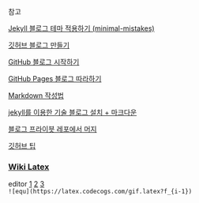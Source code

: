 
참고


[Jekyll 블로그 테마 적용하기 (minimal-mistakes)](https://junhobaik.github.io/jekyll-apply-theme/)

[깃허브 블로그 만들기](https://velog.io/@shg4821?tag=%EA%B9%83%ED%97%88%EB%B8%8C)

[GitHub 블로그 시작하기](https://honbabzone.com/jekyll/start-gitHubBlog/)

[GitHub Pages 블로그 따라하기](https://devinlife.com/howto/)

[Markdown 작성법](https://hongsii.github.io/2017/06/01/How-to-Write-with-Markdown/)

[jekyll를 이용한 기술 블로그 설치 + 마크다운](http://tech.inswave.com/2018/02/13/setup/)

[블로그 프라이븟 레포에서 머지](https://myungji.dev/posts/2021-02-16-fork-own-repo/)




[깃허브 팁](https://gaebal4.tistory.com/category/%F0%9F%8E%81%20%EC%BD%94%EB%94%A9%EC%97%90%20%EA%B4%80%ED%95%9C%20%ED%8C%81/Github%20%ED%8C%81)  



### [Wiki Latex](https://latex.codecogs.com/)
editor [1](https://www.codecogs.com/latex/eqneditor.php) [2](https://latex.codecogs.com/legacy/eqneditor/editor.php) [3](https://editor.codecogs.com/)  
`![equ](https://latex.codecogs.com/gif.latex?f_{i-1})`
